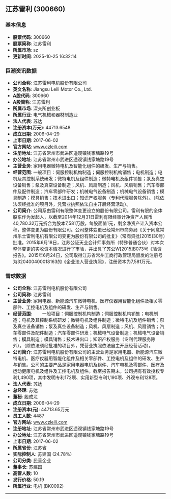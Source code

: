 ## 江苏雷利 (300660)

### 基本信息

- **股票代码**: 300660
- **股票简称**: 江苏雷利
- **所属市场**: sz
- **更新时间**: 2025-10-25 16:32:14

### 巨潮资讯数据

- **公司全称**: 江苏雷利电机股份有限公司
- **英文名称**: Jiangsu Leili Motor Co., Ltd.
- **A股代码**: 300660
- **A股简称**: 江苏雷利
- **所属市场**: 深交所创业板
- **所属行业**: 电气机械和器材制造业
- **法人代表**: 苏达
- **注册资本(万元)**: 44713.6548
- **成立日期**: 2006-04-29
- **上市日期**: 2017-06-02
- **官方网站**: www.czleili.com
- **注册地址**: 江苏省常州市武进区遥观镇钱家塘路19号
- **办公地址**: 江苏省常州市武进区遥观镇钱家塘路19号
- **主营业务**: 家用电器微特电机及智能化组件的研发、生产与销售。
- **经营范围**: 一般项目：伺服控制机构制造；伺服控制机构销售；电机制造；电机及其控制系统研发；微特电机及组件制造；微特电机及组件销售；泵及真空设备销售；泵及真空设备制造；风机、风扇制造；风机、风扇销售；汽车零部件及配件制造；汽车零部件研发；机械电气设备制造；机械电气设备销售；模具制造；模具销售；技术进出口；知识产权服务（专利代理服务除外）。（除依法须经批准的项目外，凭营业执照依法自主开展经营活动）。
- **公司简介**: 公司系由雷利有限整体变更设立的股份有限公司。雷利有限的全体股东作为发起人，以截至2014年12月31日雷利有限经审计净资产人民币40,780.32万元折合为股本7,581万股，每股面值1元，剩余净资产计入资本公积，整体变更为股份有限公司。公司整体变更已经常州市商务局《关于同意常州乐士雷利电机有限公司变更为股份有限公司的批复》（常商资批[2015]30号）批准。2015年6月18日，江苏公证天业会计师事务所（特殊普通合伙）对本次整体变更的实收资本情况进行了审验，并出具了苏公W[2015]B073号《验资报告》。2015年6月24日，公司取得江苏省常州工商行政管理局颁发的注册号为320400400018163的《企业法人营业执照》，注册资本为7,581万元。

### 雪球数据

- **公司全称**: 江苏雷利电机股份有限公司
- **公司简称**: 江苏雷利
- **主营业务**: 家用电器、新能源汽车微特电机、医疗仪器用智能化组件及相关零部件、工控电机及组件的研发、生产与销售。
- **经营范围**: 　　一般项目：伺服控制机构制造；伺服控制机构销售；电机制造；电机及其控制系统研发；微特电机及组件制造；微特电机及组件销售；泵及真空设备销售；泵及真空设备制造；风机、风扇制造；风机、风扇销售；汽车零部件及配件制造；汽车零部件研发；机械电气设备制造；机械电气设备销售；模具制造；模具销售；技术进出口；知识产权服务（专利代理服务除外）。（除依法须经批准的项目外，凭营业执照依法自主开展经营活动）。
- **公司简介**: 江苏雷利电机股份有限公司的主营业务是家用电器、新能源汽车微特电机、医疗仪器用智能化组件及相关零部件、工控电机及组件的研发、生产与销售。公司的主要产品是家用电器电机及组件、汽车电机及零部件、医疗及运动健康电机及组件及工控电机及组件。截至报告期末，公司拥有有效授权专利1,490项，其中发明专利172项、实用新型专利1,190项、外观专利128项。
- **法人代表**: 苏达
- **总经理**: 苏达
- **董秘**: 殷成龙
- **成立日期**: 2006-04-29
- **注册资本(元)**: 44713.65万元
- **员工人数**: 4487
- **官方网站**: www.czleili.com
- **注册地址**: 江苏省常州市武进区遥观镇钱家塘路19号
- **办公地址**: 江苏省常州市武进区遥观镇钱家塘路19号
- **上市日期**: 2017-06-02
- **所属省份**: 江苏省
- **实际控制人**: 苏建国 (24.78%)
- **公司分类**: 民营企业
- **董事长**: 苏建国
- **高管人数**: 10
- **发行价格**: 50.19
- **所属行业**: 电机 (BK0092)

---